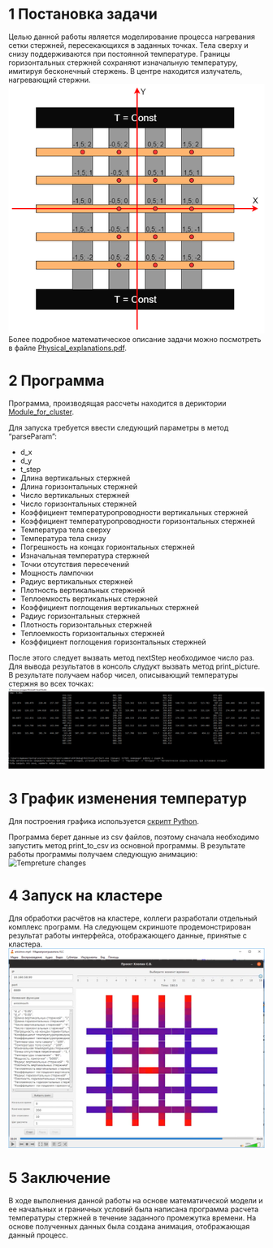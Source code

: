 # 1 Постановка задачи
Целью данной работы является моделирование процесса нагревания сетки стержней, пересекающихся в заданных точках.
Тела сверху и снизу поддерживаются при постоянной температуре. Границы горизонтальных стержней сохраняют изначальную температуру, имитируя бесконечный стержень.
В центре находится излучатель, нагревающий стержни.
 ![Model picture](Images/Model.png)
 Более подробное математическое описание задачи можно посмотреть в файле [Physical_explanations.pdf](Docs/Physical_explanations.pdf).

# 2 Программа
Программа, производящая рассчеты находится в дериктории [Module_for_cluster](Module_for_cluster).

Для запуска требуется ввести следующий параметры в метод “parseParam”:
 * d_x
 * d_y
 * t_step
 * Длина вертикальных стержней
 * Длина горизонтальных стержней
 * Число вертикальных стержней
 * Число горизонтальных стержней
 * Коэффициент температуропроводности вертикальных стержней
 * Коэффициент температуропроводности горизонтальных стержней
 * Температура тела сверху
 * Температура тела снизу
 * Погрешность на концах горионтальных стержней
 * Изначальная температура стержней
 * Точки отсутствия пересечений
 * Мощность лампочки
 * Радиус вертикальных стержней
 * Плотность вертикальных стержней
 * Теплоемкость вертикальных стержней
 * Коэффициент поглощения вертикальных стержней
 * Радиус горизонтальных стержней
 * Плотность горизонтальных стержней
 * Теплоемкость горизонтальных стержней
 * Коэффициент поглощения горизонтальных стержней

После этого следует вызвать метод nextStep необходимое число раз.
Для вывода результатов в консоль слудукт вызвать метод print_picture.
В результате получаем набор чисел, описывающий температуры стержня во всех точках:
![Console screenshot](Images/Console.png)

# 3 График изменения температур
Для построения графика используется [скрипт Python](Gif_maker).

Программа берет данные из csv файлов, поэтому сначала необходимо запустить метод print_to_csv из основной программы. В результате работы программы получаем следующую анимацию:
![Tempreture changes](Images/tempreture_changes.gif)

# 4 Запуск на кластере
Для обработки расчётов на кластере, коллеги разработали отдельный комплекс программ.
На следующем скриншоте продемонстрирован результат работы интерфейса, отображающего данные, принятые с кластера.
![Claster screenshot](Images/Claster.png)

# 5 Заключение
В ходе выполнения данной работы на основе математической модели и ее начальных и граничных условий была написана программа расчета температуры стержней в течение заданного промежутка времени.
На основе полученных данных была создана анимация, отображающая данный процесс.
